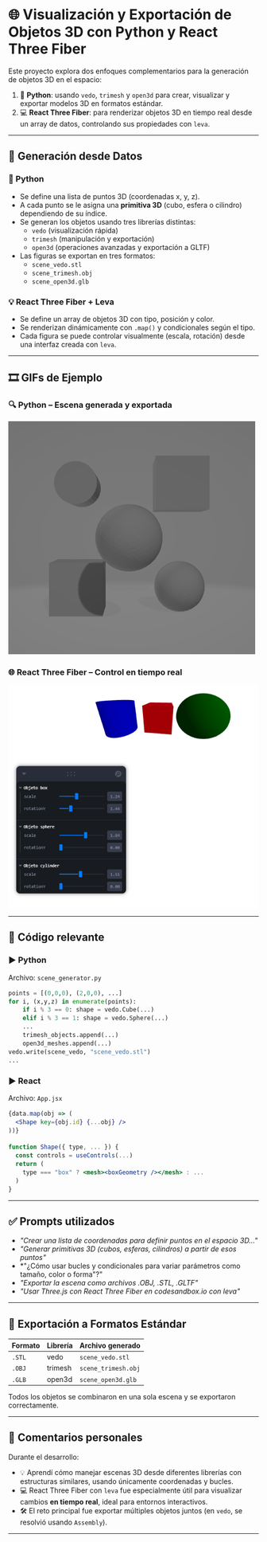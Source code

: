 

# 🌐 Visualización y Exportación de Objetos 3D con Python y React Three Fiber

Este proyecto explora dos enfoques complementarios para la generación de objetos 3D en el espacio:

1. 🔧 **Python**: usando `vedo`, `trimesh` y `open3d` para crear, visualizar y exportar modelos 3D en formatos estándar.
2. 💻 **React Three Fiber**: para renderizar objetos 3D en tiempo real desde un array de datos, controlando sus propiedades con `leva`.

---

## 📌 Generación desde Datos

### 🧠 Python

- Se define una lista de puntos 3D (coordenadas x, y, z).
- A cada punto se le asigna una **primitiva 3D** (cubo, esfera o cilindro) dependiendo de su índice.
- Se generan los objetos usando tres librerías distintas:
  - `vedo` (visualización rápida)
  - `trimesh` (manipulación y exportación)
  - `open3d` (operaciones avanzadas y exportación a GLTF)
- Las figuras se exportan en tres formatos:
  - `scene_vedo.stl`
  - `scene_trimesh.obj`
  - `scene_open3d.glb`

### 💡 React Three Fiber + Leva

- Se define un array de objetos 3D con tipo, posición y color.
- Se renderizan dinámicamente con `.map()` y condicionales según el tipo.
- Cada figura se puede controlar visualmente (escala, rotación) desde una interfaz creada con `leva`.

---

## 🎞️ GIFs de Ejemplo

### 🔍 Python – Escena generada y exportada
![](https://github.com/moviedoq/computacion-visual/blob/main/2025-05-07_taller_escenas_parametricas/python/python.png?raw=true)

### 🌐 React Three Fiber – Control en tiempo real
![enter image description here](https://github.com/moviedoq/computacion-visual/blob/main/2025-05-07_taller_escenas_parametricas/threejs/threejs.png?raw=true)

---

## 🧩 Código relevante

### ▶️ Python

Archivo: `scene_generator.py`

```python
points = [(0,0,0), (2,0,0), ...]
for i, (x,y,z) in enumerate(points):
    if i % 3 == 0: shape = vedo.Cube(...)
    elif i % 3 == 1: shape = vedo.Sphere(...)
    ...
    trimesh_objects.append(...)
    open3d_meshes.append(...)
vedo.write(scene_vedo, "scene_vedo.stl")
...
```

### ▶️ React

Archivo: `App.jsx`

```jsx
{data.map(obj => (
  <Shape key={obj.id} {...obj} />
))}

function Shape({ type, ... }) {
  const controls = useControls(...)
  return (
    type === "box" ? <mesh><boxGeometry /></mesh> : ...
  )
}
```

---

## ✅ Prompts utilizados

- *"Crear una lista de coordenadas para definir puntos en el espacio 3D..."*
- *"Generar primitivas 3D (cubos, esferas, cilindros) a partir de esos puntos"*
- *"¿Cómo usar bucles y condicionales para variar parámetros como tamaño, color o forma"?"
- *"Exportar la escena como archivos .OBJ, .STL, .GLTF"*
- *"Usar Three.js con React Three Fiber en codesandbox.io con leva"*

---

## 📁 Exportación a Formatos Estándar

| Formato | Librería     | Archivo generado          |
|---------|--------------|---------------------------|
| `.STL`  | vedo         | `scene_vedo.stl`          |
| `.OBJ`  | trimesh      | `scene_trimesh.obj`       |
| `.GLB`  | open3d       | `scene_open3d.glb`        |

Todos los objetos se combinaron en una sola escena y se exportaron correctamente.

---

## 💬 Comentarios personales

Durante el desarrollo:

- 💡 Aprendí cómo manejar escenas 3D desde diferentes librerías con estructuras similares, usando únicamente coordenadas y bucles.
- 💻 React Three Fiber con `leva` fue especialmente útil para visualizar cambios **en tiempo real**, ideal para entornos interactivos.
- 🛠️ El reto principal fue exportar múltiples objetos juntos (en `vedo`, se resolvió usando `Assembly`).

---

